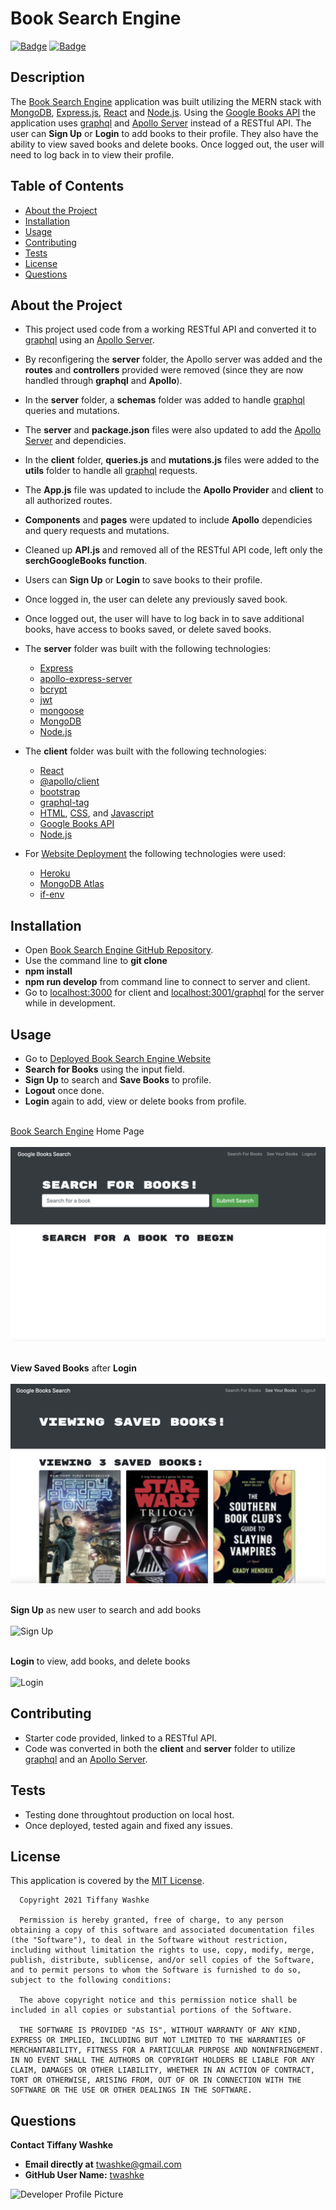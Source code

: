 # Book Search Engine

[![Badge](https://img.shields.io/badge/GitHub-twashke-blueviolet?style=flat-square&logo=appveyor)](https://github.com/twashke) [![Badge](https://img.shields.io/badge/License-MIT-blue)](https://opensource.org/licenses/MIT)

## Description

The [Book Search Engine](https://booksearchengine0821.herokuapp.com/) application was built utilizing the MERN stack with [MongoDB](https://www.mongodb.com/), [Express.js](https://expressjs.com/), [React](https://reactjs.org/) and [Node.js](https://nodejs.org/en/). Using the [Google Books API](https://developers.google.com/books) the application uses [graphql](https://graphql.org/) and [Apollo Server](https://www.apollographql.com/docs/) instead of a RESTful API. The user can **Sign Up** or **Login** to add books to their profile. They also have the ability to view saved books and delete books. Once logged out, the user will need to log back in to view their profile.

## Table of Contents

- [About the Project](#about-the-project)
- [Installation](#installation)
- [Usage](#usage)
- [Contributing](#contributing)
- [Tests](#tests)
- [License](#license)
- [Questions](#questions)

## About the Project

- This project used code from a working RESTful API and converted it to [graphql](https://graphql.org/) using an [Apollo Server](https://www.apollographql.com/docs/).
- By reconfigering the **server** folder, the Apollo server was added and the **routes** and **controllers** provided were removed (since they are now handled through **graphql** and **Apollo**).
- In the **server** folder, a **schemas** folder was added to handle [graphql](https://graphql.org/) queries and mutations.
- The **server** and **package.json** files were also updated to add the [Apollo Server](https://www.apollographql.com/docs/) and dependicies.
- In the **client** folder, **queries.js** and **mutations.js** files were added to the **utils** folder to handle all [graphql](https://graphql.org/) requests.
- The **App.js** file was updated to include the **Apollo Provider** and **client** to all authorized routes.
- **Components** and **pages** were updated to include **Apollo** dependicies and query requests and mutations.
- Cleaned up **API.js** and removed all of the RESTful API code, left only the **serchGoogleBooks function**.
- Users can **Sign Up** or **Login** to save books to their profile.
- Once logged in, the user can delete any previously saved book.
- Once logged out, the user will have to log back in to save additional books, have access to books saved, or delete saved books.
- The **server** folder was built with the following technologies:

  - [Express](https://www.npmjs.com/package/express)
  - [apollo-express-server](https://www.npmjs.com/package/apollo-server-express)
  - [bcrypt](https://www.npmjs.com/package/bcrypt)
  - [jwt](https://www.npmjs.com/package/jwt)
  - [mongoose](https://www.npmjs.com/package/mongoose)
  - [MongoDB](https://www.mongodb.com/)
  - [Node.js](https://nodejs.org/en/)

- The **client** folder was built with the following technologies:

  - [React](https://www.npmjs.com/package/create-react-app)
  - [@apollo/client](https://www.npmjs.com/package/apollo-client)
  - [bootstrap](https://www.npmjs.com/package/bootstrap)
  - [graphql-tag](https://www.npmjs.com/package/graphql-tag)
  - [HTML](https://www.w3schools.com/html/), [CSS](https://www.w3.org/Style/CSS/Overview.en.html), and [Javascript](https://www.javascript.com/)
  - [Google Books API](https://developers.google.com/books)
  - [Node.js](https://nodejs.org/en/)

- For [Website Deployment](https://booksearchengine0821.herokuapp.com/) the following technologies were used:
  - [Heroku](https://heroku.com/)
  - [MongoDB Atlas](https://www.mongodb.com/)
  - [if-env](https://www.npmjs.com/package/if-env)

## Installation

- Open [Book Search Engine GitHub Repository](https://github.com/twashke/Book-Search-Engine).
- Use the command line to **git clone**
- **npm install**
- **npm run develop** from command line to connect to server and client.
- Go to [localhost:3000](http://localhost:3000/) for client and [localhost:3001/graphql](http://localhost:3001/graphql) for the server while in development.

## Usage

- Go to [Deployed Book Search Engine Website](https://booksearchengine0821.herokuapp.com/)
- **Search for Books** using the input field.
- **Sign Up** to search and **Save Books** to profile.
- **Logout** once done.
- **Login** again to add, view or delete books from profile.

\
[Book Search Engine](https://booksearchengine0821.herokuapp.com/) Home Page \
\
![Book Search Engine Home Page](./images/book-search-engine-home.png)

\
**View Saved Books** after **Login** \
\
![View Saved Books](./images/view-saved-books.png)

\
**Sign Up** as new user to search and add books \
\
![Sign Up](./images/signup.gif)

\
**Login** to view, add books, and delete books \
\
![Login](./images/login.gif)

## Contributing

- Starter code provided, linked to a RESTful API.
- Code was converted in both the **client** and **server** folder to utilize [graphql](https://graphql.org/) and an [Apollo Server](https://www.apollographql.com/docs/).

## Tests

- Testing done throughtout production on local host.
- Once deployed, tested again and fixed any issues.

## License

This application is covered by the [MIT License](https://opensource.org/licenses/MIT).

      Copyright 2021 Tiffany Washke

      Permission is hereby granted, free of charge, to any person obtaining a copy of this software and associated documentation files (the "Software"), to deal in the Software without restriction, including without limitation the rights to use, copy, modify, merge, publish, distribute, sublicense, and/or sell copies of the Software, and to permit persons to whom the Software is furnished to do so, subject to the following conditions:

      The above copyright notice and this permission notice shall be included in all copies or substantial portions of the Software.

      THE SOFTWARE IS PROVIDED "AS IS", WITHOUT WARRANTY OF ANY KIND, EXPRESS OR IMPLIED, INCLUDING BUT NOT LIMITED TO THE WARRANTIES OF MERCHANTABILITY, FITNESS FOR A PARTICULAR PURPOSE AND NONINFRINGEMENT. IN NO EVENT SHALL THE AUTHORS OR COPYRIGHT HOLDERS BE LIABLE FOR ANY CLAIM, DAMAGES OR OTHER LIABILITY, WHETHER IN AN ACTION OF CONTRACT, TORT OR OTHERWISE, ARISING FROM, OUT OF OR IN CONNECTION WITH THE SOFTWARE OR THE USE OR OTHER DEALINGS IN THE SOFTWARE.

## Questions

**Contact Tiffany Washke**

- **Email directly at** twashke@gmail.com
- **GitHub User Name:** [twashke](https://github.com/twashke)

![Developer Profile Picture](https://avatars.githubusercontent.com/u/79234530?v=4)
